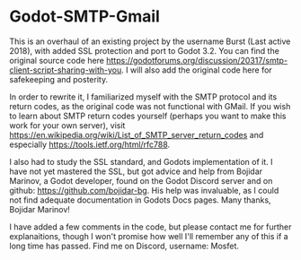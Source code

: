 # Godot-SMTP-Gmail

This is an overhaul of an existing project by the username Burst (Last active 2018), with added SSL protection and port to Godot 3.2. You can find the original source code here https://godotforums.org/discussion/20317/smtp-client-script-sharing-with-you. I will also add the original code here for safekeeping and posterity.

In order to rewrite it, I familiarized myself with the SMTP protocol and its return codes, as the original code was not functional with GMail. If you wish to learn about SMTP return codes yourself (perhaps you want to make this work for your own server), visit https://en.wikipedia.org/wiki/List_of_SMTP_server_return_codes and especially https://tools.ietf.org/html/rfc788.

I also had to study the SSL standard, and Godots implementation of it. I have not yet mastered the SSL, but got advice and help from Bojidar Marinov, a Godot developer, found on the Godot Discord server and on github: https://github.com/bojidar-bg. His help was invaluable, as I could not find adequate documentation in Godots Docs pages. Many thanks, Bojidar Marinov!

I have added a few comments in the code, but please contact me for further explanaitions, though I won't promise how well I'll remember any of this if a long time has passed. Find me on Discord, username: Mosfet.
